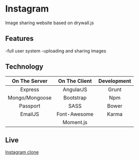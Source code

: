 # Instagram
Image sharing website
based on drywall.js

## Features

-full user system
-uploading and sharing images
 
## Technology


| On The Server  | On The Client | Development |
|:--------------:|:-------------:|:-----------:|
| Express        | AngularJS     | Grunt       |
| Mongo/Mongoose | Bootstrap     | Npm         |
| Passport       | SASS          | Bower       |
| EmailJS        | Font-Awesome  | Karma       |
|                | Moment.js     |             |


## Live 

[Instagram clone](https://cryptic-cliffs-53818.herokuapp.com/)


